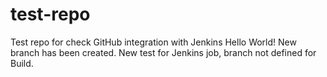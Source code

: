 # test-repo
Test repo for check GitHub integration with Jenkins
Hello World!
New branch has been created.
New test for Jenkins job, branch not defined for Build.
